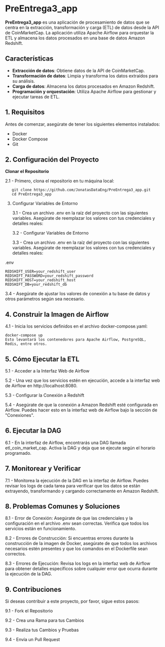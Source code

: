 # PreEntrega3_app

**PreEntrega3_app** es una aplicación de procesamiento de datos que se centra en la extracción, transformación y carga (ETL) de datos desde la API de CoinMarketCap. La aplicación utiliza Apache Airflow para orquestar la ETL y almacena los datos procesados en una base de datos Amazon Redshift.

## Características

- **Extracción de datos**: Obtiene datos de la API de CoinMarketCap.
- **Transformación de datos**: Limpia y transforma los datos extraídos para su análisis.
- **Carga de datos**: Almacena los datos procesados en Amazon Redshift.
- **Programación y orquestación**: Utiliza Apache Airflow para gestionar y ejecutar tareas de ETL.

## 1. Requisitos

Antes de comenzar, asegúrate de tener los siguientes elementos instalados:

- Docker
- Docker Compose
- Git

## 2. Configuración del Proyecto

**Clonar el Repositorio**

   2.1 - Primero, clona el repositorio en tu máquina local:

       git clone https://github.com/JonatasDataEng/PreEntrega3_app.git
       cd PreEntrega3_app

3. Configurar Variables de Entorno

   3.1 -  Crea un archivo .env en la raíz del proyecto con las siguientes variables. Asegúrate de reemplazar los valores con tus credenciales y detalles reales:

   3.2 - Configurar Variables de Entorno

   3.3 - Crea un archivo .env en la raíz del proyecto con las siguientes variables. Asegúrate de reemplazar los valores con tus credenciales y detalles reales:

.env

   
    REDSHIFT_USER=your_redshift_user
    REDSHIFT_PASSWORD=your_redshift_password
    REDSHIFT_HOST=your_redshift_host
    REDSHIFT_DB=your_redshift_db

   3.4 - Asegúrate de ajustar los valores de conexión a tu base de datos y otros parámetros según sea necesario.

## 4. Construir la Imagen de Airflow

   4.1 - Inicia los servicios definidos en el archivo docker-compose.yaml:

    docker-compose up
    Esto levantará los contenedores para Apache Airflow, PostgreSQL, Redis, entre otros.

## 5. Cómo Ejecutar la ETL

   5.1 - Acceder a la Interfaz Web de Airflow

   5.2 - Una vez que los servicios estén en ejecución, accede a la interfaz web de Airflow en http://localhost:8080.

   5.3 - Configurar la Conexión a Redshift

   5.4 - Asegúrate de que la conexión a Amazon Redshift esté configurada en Airflow. Puedes hacer esto en la interfaz web de Airflow bajo la sección de "Conexiones".

## 6. Ejecutar la DAG

   6.1 - En la interfaz de Airflow, encontrarás una DAG llamada etl_coin_market_cap. Activa la DAG y deja que se ejecute según el horario programado.

## 7. Monitorear y Verificar

   7.1 - Monitorea la ejecución de la DAG en la interfaz de Airflow. Puedes revisar los logs de cada tarea para verificar que los datos se están extrayendo, transformando y cargando correctamente en Amazon Redshift.

## 8. Problemas Comunes y Soluciones

   8.1 - Error de Conexión: Asegúrate de que las credenciales y la configuración en el archivo .env sean correctas. Verifica que todos los servicios están en funcionamiento.

   8.2 - Errores de Construcción: Si encuentras errores durante la construcción de la imagen de Docker, asegúrate de que todos los archivos necesarios estén presentes y que los comandos en el Dockerfile sean correctos.

   8.3 - Errores de Ejecución: Revisa los logs en la interfaz web de Airflow para obtener detalles específicos sobre cualquier error que ocurra durante la ejecución de la DAG.

## 9. Contribuciones
Si deseas contribuir a este proyecto, por favor, sigue estos pasos:

   9.1 - Fork el Repositorio
   
   9.2 - Crea una Rama para tus Cambios
   
   9.3 - Realiza tus Cambios y Pruebas
   
   9.4 - Envía un Pull Request
